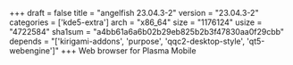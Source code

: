 +++
draft = false
title = "angelfish 23.04.3-2"
version = "23.04.3-2"
categories = ['kde5-extra']
arch = "x86_64"
size = "1176124"
usize = "4722584"
sha1sum = "a4bb61a6a6b02b29eb825b2b3f47830aa0f29cbb"
depends = "['kirigami-addons', 'purpose', 'qqc2-desktop-style', 'qt5-webengine']"
+++
Web browser for Plasma Mobile